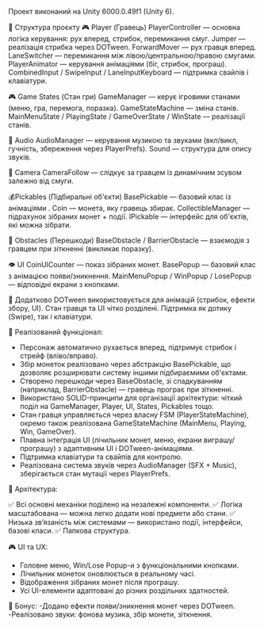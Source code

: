 Проект виконаний на Unity 6000.0.49f1 (Unity 6).

📁 Структура проєкту
🎮 Player (Гравець)
PlayerController — основна логіка керування: рух вперед, стрибок, перемикання смуг.
Jumper — реалізація стрибка через DOTween.
ForwardMover — рух гравця вперед.
LaneSwitcher — перемикання між лівою/центральною/правою смугами.
PlayerAnimator — керування анімаціями (біг, стрибок, програш).
CombinedInput / SwipeInput / LaneInputKeyboard — підтримка свайпів і клавіатури.

🎮 Game States (Стан гри)
GameManager — керує ігровими станами (меню, гра, перемога, поразка).
GameStateMachine — зміна станів.
MainMenuState / PlayingState / GameOverState / WinState — реалізації станів.

🎵 Audio
AudioManager — керування музикою та звуками (вкл/викл, гучність, збереження через PlayerPrefs).
Sound — структура для опису звуків.

🎥 Camera
CameraFollow — слідкує за гравцем із динамічним зсувом залежно від смуги.

💰Pickables (Підбиральні об'єкти)
BasePickable — базовий клас із анімаціями .
Coin — монета, яку гравець збирає.
CollectibleManager — підрахунок зібраних монет + події.
IPickable — інтерфейс для об'єктів, які можна зібрати.

🧱 Obstacles (Перешкоди)
BaseObstacle / BarrierObstacle — взаємодія з гравцем при зіткненні (викликає поразку).

👁️ UI
CoinUICounter — показ зібраних монет.
BasePopup — базовий клас з анімацією появи/зникнення.
MainMenuPopup / WinPopup / LosePopup — відповідні екрани з кнопками.

🔧 Додатково
DOTween використовується для анімацій (стрибок, ефекти збору, UI).
Стан гравця та UI чітко розділені.
Підтримка як дотику (Swipe), так і клавіатури.

🔧 Реалізований функціонал:
- Персонаж автоматично рухається вперед, підтримує стрибок і стрейф (вліво/вправо).
- Збір монеток реалізовано через абстракцію BasePickable, що дозволяє розширювати систему іншими підбираємими об'єктами.
- Створено перешкоди через BaseObstacle, зі спадкуванням (наприклад, BarrierObstacle) — гравець програє при зіткненні.
- Використано SOLID-принципи для організації архітектури: чіткий поділ на GameManager, Player, UI, States, Pickables тощо.
- Стан гравця управляється через власну FSM (PlayerStateMachine), окремо також реалізована GameStateMachine (MainMenu, Playing, Win, GameOver).
- Плавна інтеграція UI (лічильник монет, меню, екрани виграшу/програшу) з адаптивним UI і DOTween-анімаціями.
- Підтримка клавіатури та свайпів для контролю.
- Реалізована система звуків через AudioManager (SFX + Music), зберігається стан мутації через PlayerPrefs.

🧠 Архітектура:

✅ Всі основні механіки поділено на незалежні компоненти.
✅ Логіка масштабована — можна легко додати нові предмети або стани.
✅ Низька зв’язаність між системами — використано події, інтерфейси, базові класи.
✅ Папкова структура.

🎮 UI та UX:
- Головне меню, Win/Lose Popup-и з функціональними кнопками.
- Лічильник монеток оновлюється в реальному часі.
- Відображення зібраних монет після програшу.
- Усі UI-елементи адаптовані до різних роздільних здатностей.

🌟 Бонус:
-Додано ефекти появи/зникнення монет через DOTween.
-Реалізовано звуки: фонова музика, збір монети, зіткнення.
